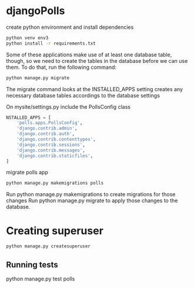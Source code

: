 # djangoPolls

create python environment and install dependencies
```bash
python venv env3
python install -r requirements.txt
```

Some of these applications make use of at least one database table, though, so we need to create the tables in the database before we can use them. To do that, run the following command:
```bash
python manage.py migrate
```
The migrate command looks at the INSTALLED_APPS setting creates any necessary database tables accordings to the database settings

On mysite/settings.py include the PollsConfig class
```python
NSTALLED_APPS = [
    'polls.apps.PollsConfig',
    'django.contrib.admin',
    'django.contrib.auth',
    'django.contrib.contenttypes',
    'django.contrib.sessions',
    'django.contrib.messages',
    'django.contrib.staticfiles',
]
```

migrate polls app
```bash
python manage.py makemigrations polls
```

Run python manage.py makemigrations to create migrations for those changes
Run python manage.py migrate to apply those changes to the database.



# Creating superuser
```bash
python manage.py createsuperuser
```


## Running tests
python manage.py test polls
